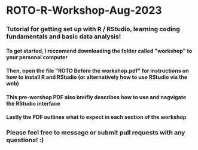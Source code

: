 # ROTO-R-Workshop-Aug-2023
### Tutorial for getting set up with R / RStudio, learning coding fundamentals and basic data analysis!


#### To get started, I reccomend downloading the folder called "workshop" to your personal computer
#### Then, open the file "ROTO Before the workshop.pdf" for instructions on how to install R and RStudio (or alternatively how to use RStudio via the web)
#### This pre-worshop PDF also breifly describes how to use and nagvigate the RStudio interface
#### Lastly the PDF outlines what to expect in each section of the workshop

### Please feel free to message or submit pull requests with any questions! :)
